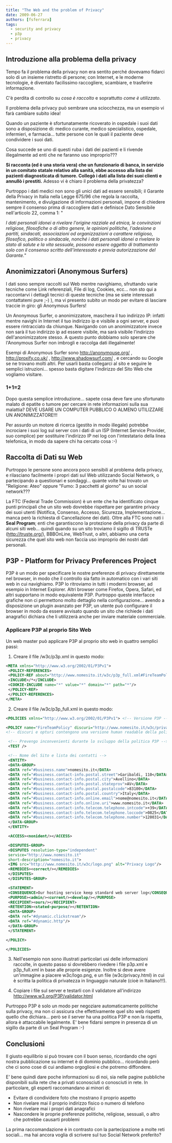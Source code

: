 ```yaml
---
title: "The Web and the problem of Privacy"
date: 2009-06-27
authors: [fsferrara]
tags:
  - security and privacy
  - p3p
  - privacy
---
```

## Introduzione alla problema della privacy

Tempo fa il problema della privacy non era sentito perché dovevamo fidarci solo di un insieme ristretto di persone; con Internet, e le moderne tecnologie, è diventato facilissimo raccogliere, scambiare, e trasferire informazione.

C'è perdita di controllo su _cosa è raccolto_ e soprattutto _come è utilizzato_.

Il problema della privacy può sembrare una sciocchezza, ma un esempio vi farà cambiare subito idea!

Quando un paziente è sfortunatamente ricoverato in ospedale i suoi dati sono a disposizione di: medico curante, medico specialistico, ospedale, infermieri, e farmacia... tutte persone con le quali il paziente deve condividere i suoi dati.

Cosa succede se uno di questi ruba i dati dei pazienti e li rivende illegalmente ad enti che ne faranno uso improprio???

**Si racconta (ed è una storia vera) che un funzionario di banca, in servizio in un comitato statale relativo alla sanità, ebbe accesso alla lista dei pazienti diagnosticata di tumore. Collegò i dati alla lista dei suoi clienti e annullò i prestiti.** Adesso vi è chiaro il problema della privatezza?

<!-- truncate -->

Purtroppo i dati medici non sono gli unici dati ad essere sensibili; il Garante della Privacy in Italia nella Legge 675/96 che regola la raccolta, mantenimento, e divulgazione di informazioni personali, impone di chiedere sempre il consenso prima di raccogliere dati e definisce Dato Sensibile nell'articolo 22, comma 1: "

_I dati personali idonei a rivelare l'origine razziale ed etnica, le convinzioni religiose, filosofiche o di altro genere, le opinioni politiche, l'adesione a partiti, sindacati, associazioni od organizzazioni a carattere religioso, filosofico, politico o sindacale, nonché i dati personali idonei a rivelare lo stato di salute e la vita sessuale, possono essere oggetto di trattamento solo con il consenso scritto dell'interessato e previa autorizzazione del Garante._"

## Anonimizzatori (Anonymous Surfers)

I dati sono sempre raccolti sul Web mentre navighiamo, sfruttando varie tecniche come Link referenziali, File di log, Cookies, ecc... non sto qui a raccontarvi i dettagli tecnici di queste tecniche (ma se siete interessati contattatemi pure ;-) ), ma vi presento subito un modo per evitare di lasciare traccie in giro: gli Anonymous Surfers!

Un Anonymous Surfer, o anonimizzatore, maschera il tuo indirizzo IP: infatti mentre navighi in Internet il tuo indirizzo ip e visibile a ogni server, e puoi essere rintracciato da chiunque. Navigando con un anonimizzatore invece non sarà il tuo indirizzo ip ad essere visibile, ma sarà visibile l'indirizzo dell'anonimizzatore stesso. A questo punto dobbiamo solo sperare che l'Anonymous Surfer non imbrogli e raccolga dati illegalmente!

Esempi di Anonymous Surfer sono http://anonymouse.org/ , http://proxify.co.uk/ , http://www.shadowsurf.com/ , e cercando su Google se ne trovano molti altri. Per usarli basta collegarci al sito e seguire le semplici istruzioni... spesso basta digitare l'indirizzo del Sito Web che vogliamo visitare.

### 1+1=2

Dopo questa semplice introduzione... sapete cosa deve fare uno sfortunato malato di epatite o tumore per cercare in rete informazioni sulla sua malattia? DEVE USARE UN COMPUTER PUBBLICO O ALMENO UTILIZZARE UN ANONIMIZZATORE!!!

Per assurdo un motore di ricerca (gestito in modo illegale) potrebbe incrociare i suoi log sul server con i dati di un ISP (Internet Service Provider, suo complice) per sostituire l'indirizzo IP nei log con l'intestatario della linea telefonica, in modo da sapere chi ha cercato cosa :-)

## Raccolta di Dati su Web

Purtroppo le persone sono ancora poco sensibili al problema della privacy, e rilasciano facilmente i propri dati sul Web utilizzando Social Network, o partecipando a questionari e sondaggi... quante volte hai trovato un "Religione: Ateo" oppure "Fumo: 3 pacchetti al giorno" su un social network???

La FTC (Federal Trade Commission) è un ente che ha identificato cinque punti principali che un sito web dovrebbe rispettare per garantire privacy dei suoi utenti (Notifica, Consenso, Accesso, Sicurezza, Implementazione... manca però la richiesta di Cancellazione dei dati). Oltre alla FTC sono nati i **Seal Program**; enti che garantiscono la protezione della privacy da parte di alcuni siti web... quindi quando su un sito troviamo il sigillo di TRUSTe (http://truste.org/), BBBOnLine, WebTrust, o altri, abbiamo una certa sicurezza che quel sito web non faccia uso improprio dei nostri dati personali.

## P3P - Platform for Privacy Preferences Project

P3P è un modo per specificare le nostre preferenze di privacy direttamente nel browser, in modo che il controllo sia fatto in automatico con i vari siti web in cui navighiamo. P3P lo ritroviamo in tutti i moderni browser, ad esempio in Internet Explorer. Altri browser come Firefox, Opera, Safari, ed altri supportano in modo equivalente P3P. Purtroppo queste interfacce grafiche non ci permettono molto dettaglio nella configurazione... avendo a disposizione un plugin avanzato per P3P, un utente può configurare il browser in modo da essere avvisato quando un sito che richiede i dati anagrafici dichiara che li utilizzerà anche per inviare materiale commerciale.

### Applicare P3P al proprio Sito Web

Un web master può applicare P3P al proprio sito web in quattro semplici passi:

1) Creare il file /w3c/p3p.xml in questo modo:

```xml
<META xmlns="http://www.w3.org/2002/01/P3Pv1">
 <POLICY-REFERENCES>
 <POLICY-REF about="http://www.nomesito.it/w3c/p3p_full.xml#FireTeamPolicy">
 <INCLUDE>/*</INCLUDE>
 <COOKIE-INCLUDE name="*" value="*" domain="*" path="*"/>
 </POLICY-REF>
 </POLICY-REFERENCES>
</META>
```

2) Creare il file /w3c/p3p_full.xml in questo modo:

```xml
<POLICIES xmlns="http://www.w3.org/2002/01/P3Pv1"> <!-- Versione P3P -->

<POLICY name="FireTeamPolicy" discuri="http://www.nomesito.it/w3c/privacy.html" opturi="http://www.nomesito.it/w3c/privacy.html">
<!-- discuri e opturi contengono una versione human readable della politica p3p -->

 <!-- Prevengo inconvenienti durante lo sviluppo della politica P3P -->
 <TEST />

 <!-- Nome del Sito e lista dei contatti -->
 <ENTITY>
 <DATA-GROUP>
 <DATA ref="#business.name">nomesito.it</DATA>
 <DATA ref="#business.contact-info.postal.street">Garibaldi, 110</DATA>
 <DATA ref="#business.contact-info.postal.city">Avellino</DATA>
 <DATA ref="#business.contact-info.postal.stateprov">AV</DATA>
 <DATA ref="#business.contact-info.postal.postalcode">83100</DATA>
 <DATA ref="#business.contact-info.postal.country">Italy</DATA>
 <DATA ref="#business.contact-info.online.email">nome@nomesito.it</DATA>
 <DATA ref="#business.contact-info.online.uri">www.nomesito.it</DATA>
 <DATA ref="#business.contact-info.telecom.telephone.intcode">+39</DATA>
 <DATA ref="#business.contact-info.telecom.telephone.loccode">0825</DATA>
 <DATA ref="#business.contact-info.telecom.telephone.number">120031</DATA>
 </DATA-GROUP>
 </ENTITY>

 <ACCESS><nonident/></ACCESS>

 <DISPUTES-GROUP>
 <DISPUTES resolution-type="independent"
 service="http://www.nomesito.it"
 short-description="nomesito.it">
 <IMG src="http://www.nomesito.it/w3c/logo.png" alt="Privacy Logo"/>
 <REMEDIES><correct/></REMEDIES>
 </DISPUTES>
 </DISPUTES-GROUP>

 <STATEMENT>
 <CONSEQUENCE>Our hosting service keep standard web server log</CONSEQUENCE>
 <PURPOSE><admin/><current/><develop/></PURPOSE>
 <RECIPIENT><ours/></RECIPIENT>
 <RETENTION><stated-purpose/></RETENTION>
 <DATA-GROUP>
 <DATA ref="#dynamic.clickstream"/>
 <DATA ref="#dynamic.http"/>
 </DATA-GROUP>
 </STATEMENT>

</POLICY>

</POLICIES>
```

3) Nell'esempio non sono illustrati particolari usi delle informazioni raccolte, in questo passo si dovrebbero rivedere i file p3p.xml e p3p_full.xml in base alle proprie esigenze. Inoltre si deve avere un'immagine a piacere w3c/logo.png, e un file (w3c/privacy.html) in cui è scritta la politica di privatezza in linguaggio naturale (cioè in Italiano!!!).

4) Copiare i file sul server e testarli con il validatore all'indirizzo http://www.w3.org/P3P/validator.html

Purtroppo P3P è solo un modo per negoziare automaticamente politiche sulla privacy, ma non ci assicura che effettivamente quel sito web rispetti quello che dichiara... però se il server ha una politica P3P e non la rispetta, allora è attaccabile legalmente. E' bene fidarsi sempre in presenza di un sigillo da parte di un Seal Program :-)

## Conclusioni

Il giusto equilibrio si può trovare con il buon senso, ricordando che ogni nostra pubblicazione su internet è di dominio pubblico... ricordando però che ci sono cose di cui andiamo orgogliosi e che potremo diffondere.

E' bene quindi dare poche informazioni su di noi, sia nelle pagine pubbliche disponibili sulla rete che a privati sconosciuti o conosciuti in rete. In particolare, gli esperti raccomandano ai minori di:

  * Evitare di condividere foto che mostrano il proprio aspetto
  * Non rivelare mai il proprio indirizzo fisico o numero di telefono
  * Non rivelare mai i propri dati anagrafici
  * Nascondere le proprie preferenze politiche, religiose, sessuali, o altro che potrebbe causarti problemi

La prima raccomandazione è in contrasto con la partecipazione a molte reti sociali... ma hai ancora voglia di scrivere sul tuo Social Network preferito?
